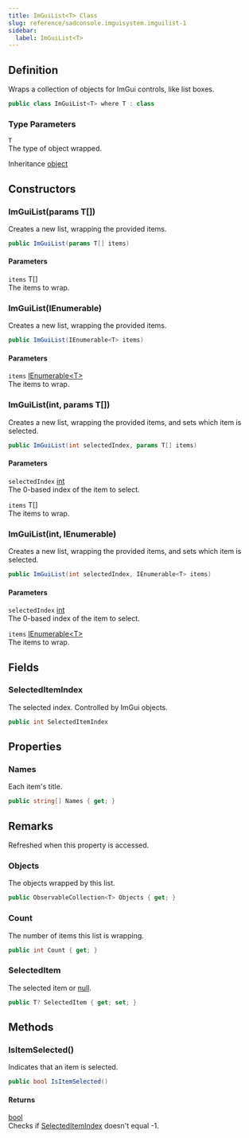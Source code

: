 ```yaml
---
title: ImGuiList<T> Class
slug: reference/sadconsole.imguisystem.imguilist-1
sidebar:
  label: ImGuiList<T>
---
```

## Definition

Wraps a collection of objects for ImGui controls, like list boxes.

```csharp title="C#"
public class ImGuiList<T> where T : class
```

### Type Parameters

`T`  
The type of object wrapped.

Inheritance [object](https://learn.microsoft.com/dotnet/api/system.object/)

## Constructors

### ImGuiList(params T[])

Creates a new list, wrapping the provided items.

```csharp title="C#"
public ImGuiList(params T[] items)
```

#### Parameters

`items` T[]  
The items to wrap.


### ImGuiList(IEnumerable<T>)

Creates a new list, wrapping the provided items.

```csharp title="C#"
public ImGuiList(IEnumerable<T> items)
```

#### Parameters

`items` [IEnumerable\<T\>](https://learn.microsoft.com/dotnet/api/system.collections.generic.ienumerable-1/)  
The items to wrap.


### ImGuiList(int, params T[])

Creates a new list, wrapping the provided items, and sets which item is selected.

```csharp title="C#"
public ImGuiList(int selectedIndex, params T[] items)
```

#### Parameters

`selectedIndex` [int](https://learn.microsoft.com/dotnet/api/system.int32/)  
The 0-based index of the item to select.

`items` T[]  
The items to wrap.


### ImGuiList(int, IEnumerable<T>)

Creates a new list, wrapping the provided items, and sets which item is selected.

```csharp title="C#"
public ImGuiList(int selectedIndex, IEnumerable<T> items)
```

#### Parameters

`selectedIndex` [int](https://learn.microsoft.com/dotnet/api/system.int32/)  
The 0-based index of the item to select.

`items` [IEnumerable\<T\>](https://learn.microsoft.com/dotnet/api/system.collections.generic.ienumerable-1/)  
The items to wrap.


## Fields

### SelectedItemIndex

The selected index. Controlled by ImGui objects.

```csharp title="C#"
public int SelectedItemIndex
```

## Properties

### Names

Each item's title.

```csharp title="C#"
public string[] Names { get; }
```
## Remarks

Refreshed when this property is accessed.

### Objects

The objects wrapped by this list.

```csharp title="C#"
public ObservableCollection<T> Objects { get; }
```

### Count

The number of items this list is wrapping.

```csharp title="C#"
public int Count { get; }
```

### SelectedItem

The selected item or <a href="https://learn.microsoft.com/dotnet/csharp/language-reference/keywords/null">null</a>.

```csharp title="C#"
public T? SelectedItem { get; set; }
```

## Methods

### IsItemSelected()

Indicates that an item is selected.

```csharp title="C#"
public bool IsItemSelected()
```

#### Returns

[bool](https://learn.microsoft.com/dotnet/api/system.boolean/)  
Checks if [SelectedItemIndex](../sadconsole.imguisystem.imguilist-1/#selecteditemindex/) doesn't equal -1.